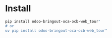 # Install

```bash
pip install odoo-bringout-oca-ocb-web_tour"
# or
uv pip install odoo-bringout-oca-ocb-web_tour"
```

